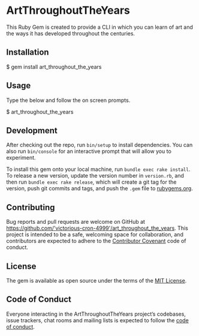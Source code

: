 # ArtThroughoutTheYears

This Ruby Gem is created to provide a CLI in which you can learn of art and the ways it has developed throughout the centuries.

## Installation

$ gem install art_throughout_the_years

## Usage

Type the below and follow the on screen prompts.

$ art_throughout_the_years

## Development

After checking out the repo, run `bin/setup` to install dependencies. You can also run `bin/console` for an interactive prompt that will allow you to experiment.

To install this gem onto your local machine, run `bundle exec rake install`. To release a new version, update the version number in `version.rb`, and then run `bundle exec rake release`, which will create a git tag for the version, push git commits and tags, and push the `.gem` file to [rubygems.org](https://rubygems.org).

## Contributing

Bug reports and pull requests are welcome on GitHub at https://github.com/'victorious-cron-4999'/art_throughout_the_years. This project is intended to be a safe, welcoming space for collaboration, and contributors are expected to adhere to the [Contributor Covenant](http://contributor-covenant.org) code of conduct.

## License

The gem is available as open source under the terms of the [MIT License](https://opensource.org/licenses/MIT).

## Code of Conduct

Everyone interacting in the ArtThroughoutTheYears project’s codebases, issue trackers, chat rooms and mailing lists is expected to follow the [code of conduct](https://github.com/'victorious-cron-4999'/art_throughout_the_years/blob/master/CODE_OF_CONDUCT.md).
